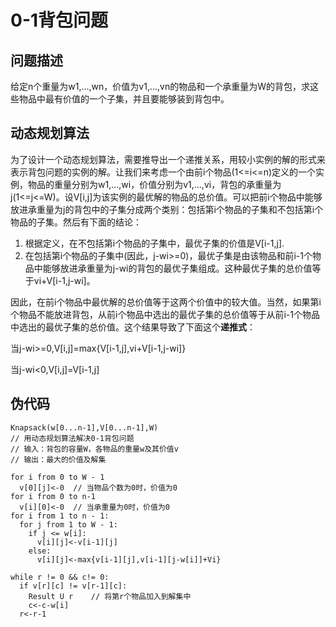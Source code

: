 # 0-1背包问题

## 问题描述

给定n个重量为w1,...,wn，价值为v1,...,vn的物品和一个承重量为W的背包，求这些物品中最有价值的一个子集，并且要能够装到背包中。

## 动态规划算法

为了设计一个动态规划算法，需要推导出一个递推关系，用较小实例的解的形式来表示背包问题的实例的解。让我们来考虑一个由前i个物品(1<=i<=n)定义的一个实例，物品的重量分别为w1,...,wi，价值分别为v1,...,vi，背包的承重量为j(1<=j<=W)。设V[i,j]为该实例的最优解的物品的总价值。可以把前i个物品中能够放进承重量为j的背包中的子集分成两个类别：包括第i个物品的子集和不包括第i个物品的子集。然后有下面的结论：

1. 根据定义，在不包括第i个物品的子集中，最优子集的价值是V[i-1,j].
2. 在包括第i个物品的子集中(因此，j-wi>=0)，最优子集是由该物品和前i-1个物品中能够放进承重量为j-wi的背包的最优子集组成。这种最优子集的总价值等于vi+V[i-1,j-wi]。

因此，在前i个物品中最优解的总价值等于这两个价值中的较大值。当然，如果第i个物品不能放进背包，从前i个物品中选出的最优子集的总价值等于从前i-1个物品中选出的最优子集的总价值。这个结果导致了下面这个**递推式**：

当j-wi>=0,V[i,j]=max{V[i-1,j],vi+V[i-1,j-wi]}

当j-wi<0,V[i,j]=V[i-1,j]

## 伪代码

```
Knapsack(w[0...n-1],V[0...n-1],W)
// 用动态规划算法解决0-1背包问题
// 输入：背包的容量W，各物品的重量w及其价值v
// 输出：最大的价值及解集

for i from 0 to W - 1
  v[0][j]<-0  // 当物品个数为0时，价值为0
for i from 0 to n-1
  v[i][0]<-0  // 当承重量为0时，价值为0
for i from 1 to n - 1:
  for j from 1 to W - 1:
    if j <= w[i]:
      v[i][j]<-v[i-1][j]
    else:
      v[i][j]<-max{v[i-1][j],v[i-1][j-w[i]]+Vi}

while r != 0 && c!= 0:
  if v[r][c] != v[r-1][c]:
    Result U r    // 将第r个物品加入到解集中
    c<-c-w[i]
  r<-r-1
```
